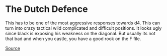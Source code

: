 The Dutch Defence
=================

This has to be one of the most aggressive responses towards d4. This can turn into crazy tactical wild complicated and difficult positions. It looks ugly since black is exposing his weakness on the diagonal. But usually its not that bad and when you castle, you have a good rook on the F file.

[Source](http://www.chess.com/blog/monsterking/top-10-most-powerful-openings)